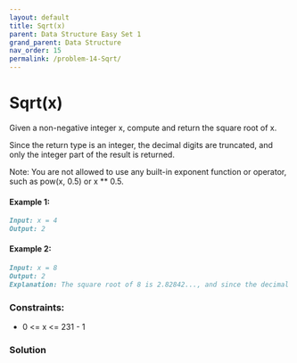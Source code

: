 ```yaml
---
layout: default
title: Sqrt(x)
parent: Data Structure Easy Set 1
grand_parent: Data Structure
nav_order: 15
permalink: /problem-14-Sqrt/
---
```

# Sqrt(x)
Given a non-negative integer x, compute and return the square root of x.

Since the return type is an integer, the decimal digits are truncated, and only the integer part of the result is returned.

Note: You are not allowed to use any built-in exponent function or operator, such as pow(x, 0.5) or x ** 0.5.



#### Example 1:
```markdown
Input: x = 4
Output: 2
```
#### Example 2:
```markdown
Input: x = 8
Output: 2
Explanation: The square root of 8 is 2.82842..., and since the decimal part is truncated, 2 is returned.
```
### Constraints:
* 0 <= x <= 231 - 1

### Solution
